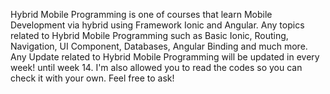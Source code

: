 Hybrid Mobile Programming is one of courses that learn Mobile Development via hybrid using Framework Ionic and Angular.
Any topics related to Hybrid Mobile Programming such as Basic Ionic, Routing, Navigation, UI Component, Databases, Angular Binding and much more.
Any Update related to Hybrid Mobile Programming will be updated in every week! until week 14.
I'm also allowed you to read the codes so you can check it with your own.
Feel free to ask!
